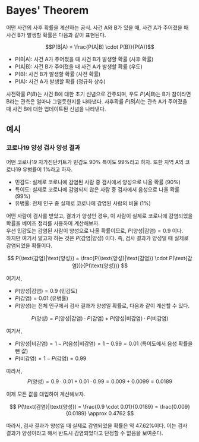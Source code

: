# Bayes' Theorem

어떤 사건의 사후 확률을 계산하는 공식. 사건 A와 B가 있을 때, 사건 A가 주어졌을 때 사건 B가 발생할 확률은 다음과 같이 표현된다.

$$P(B|A) = \frac{P(A|B) \cdot P(B)}{P(A)}$$

* P(B|A): 사건 A가 주어졌을 때 사건 B가 발생할 확률 (사후 확률)
* P(A|B): 사건 B가 주어졌을 때 사건 A가 발생할 확률 (우도)
* P(B): 사건 B가 발생할 확률 (사전 확률)
* P(A): 사건 A가 발생할 확률 (정규화 상수)

사전확률 $P(B)$는 사건 B에 대한 초기 신념으로 간주되며,
우도 $P(A|B)$는 B가 참이라면 B라는 관측은 얼마나 그럴듯한지를 나타낸다.
사후확률 $P(B|A)$는 관측 A가 주어졌을 때 사건 B에 대한 업데이트된 신념을 나타낸다.

## 예시

### 코로나19 양성 검사 양성 결과

어떤 코로나19 자가진단키트가 민감도 90% 특이도 99%라고 하자.
또한 지역 A의 코로나19 유병률이 1%라고 하자.

- 민감도: 실제로 코로나에 감염된 사람 중 검사에서 양성으로 나올 확률 (90%)
- 특이도: 실제로 코로나에 감염되지 않은 사람 중 검사에서 음성으로 나올 확률 (99%)
- 유병률: 전체 인구 중 실제로 코로나에 감염된 사람의 비율 (1%)

어떤 사람이 검사를 받았고, 결과가 양성인 경우, 이 사람이 실제로 코로나에 감염되었을 확률을 베이즈 정리를 사용하여 계산해보자.<br>
우선 민감도는 감염된 사람이 양성으로 나올 확률이므로, $P(\text{양성}|\text{감염}) = 0.9$ 이다.<br>
하지만 여기서 알고자 하는 것은 $P(\text{감염}|\text{양성})$ 이다. 즉, 검사 결과가 양성일 때 실제로 감염되었을 확률이다.

$$
P(\text{감염}|\text{양성}) = \frac{P(\text{양성}|\text{감염}) \cdot P(\text{감염})}{P(\text{양성})}
$$

여기서,
- $P(\text{양성}|\text{감염}) = 0.9$ (민감도)
- $P(\text{감염}) = 0.01$ (유병률)
- $P(\text{양성})$는 전체 인구에서 검사 결과가 양성일 확률로, 다음과 같이 계산할 수 있다.

$$
P(\text{양성}) = P(\text{양성}|\text{감염}) \cdot P(\text{감염}) + P(\text{양성}|\text{비감염}) \cdot P(\text{비감염})
$$

여기서,
- $P(\text{양성}|\text{비감염}) = 1 - P(\text{음성}|\text{비감염}) = 1 - 0.99 = 0.01$ (특이도에서 음성 확률을 뺀 값)
- $P(\text{비감염}) = 1 - P(\text{감염}) = 0.99$

따라서,
$$
P(\text{양성}) = 0.9 \cdot 0.01 + 0.01 \cdot 0.99 = 0.009 + 0.0099 = 0.0189
$$

이제 모든 값을 대입하여 계산해보자.

$$
P(\text{감염}|\text{양성}) = \frac{0.9 \cdot 0.01}{0.0189} = \frac{0.009}{0.0189} \approx 0.4762
$$

따라서, 검사 결과가 양성일 때 실제로 감염되었을 확률은 약 47.62%이다. 이는 검사 결과가 양성이라고 해서 반드시 감염되었다고 단정할 수 없음을 보여준다.